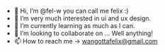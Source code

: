 - 👋 Hi, I’m @fel-w you can call me felix :)
- 👀 I’m very much interested in ui and ux design.
- 🌱 I’m currently learning as much as I can.
- 💞️ I’m looking to collaborate on ... Well anything!
- 📫 How to reach me -> wangottafelix@gmail.com

<!---
fel-w/fel-w is a ✨ special ✨ repository because its `README.md` (this file) appears on your GitHub profile.
You can click the Preview link to take a look at your changes.
--->
